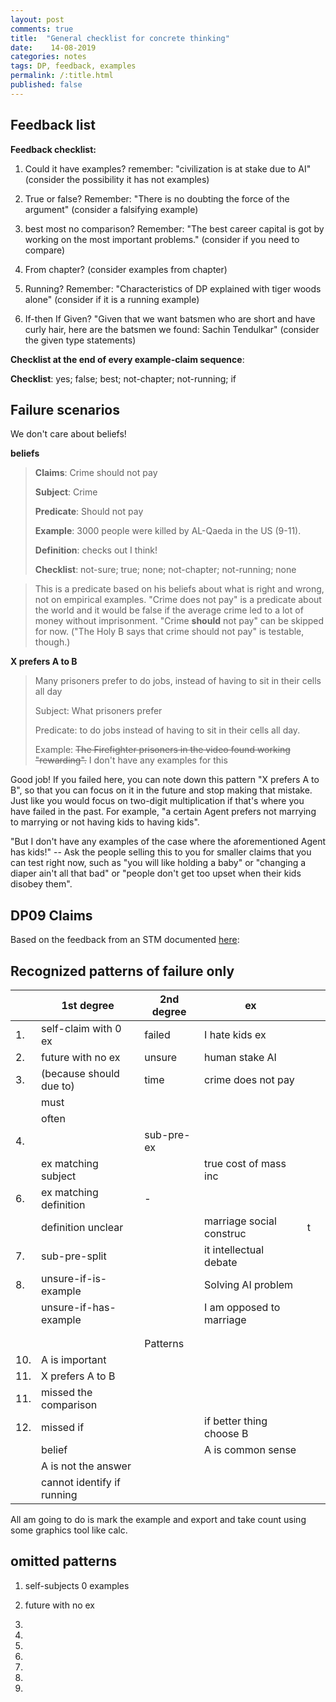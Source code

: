 ```yaml
---
layout: post
comments: true
title:  "General checklist for concrete thinking"
date:    14-08-2019 
categories: notes
tags: DP, feedback, examples
permalink: /:title.html
published: false
---
```


## Feedback list

**Feedback checklist:**

1. Could it have examples? remember: "civilization is at stake due to AI"
   (consider the possibility it has not examples)

2. True or false? Remember: "There is no doubting the
   force of the argument" (consider a falsifying example)

3. best most no comparison? Remember: "The best career capital is got by working
on the most important problems." (consider if you need to compare)

4. From chapter?  (consider examples from chapter)

5. Running? Remember: "Characteristics of DP explained with tiger
   woods alone" (consider if it is a running example)

6. If-then If Given? "Given that we want batsmen who are short and
have curly hair, here are the batsmen we found: Sachin Tendulkar"
(consider the given type statements)


**Checklist at the end of every example-claim sequence**: 

**Checklist**: yes; false; best; not-chapter; not-running; if  

## Failure scenarios

We don't care about beliefs!

**beliefs**

> **Claims**: Crime should not pay
>
> **Subject**: Crime
>
> **Predicate**:  Should not pay
>
> **Example**: 3000 people were killed by AL-Qaeda in the US (9-11).
>
> **Definition**: checks out I think!
>
> **Checklist**: not-sure; true; none; not-chapter; not-running; none

> This is a predicate based on his beliefs about what is right and
> wrong, not on empirical examples. "Crime does not pay" is a predicate
> about the world and it would be false if the average crime led to a
> lot of money without imprisonment. "Crime **should** not pay" can be
> skipped for now. ("The Holy B says that crime should not pay" is
> testable, though.)

**X prefers A to B**

> Many prisoners prefer to do jobs, instead of having to sit in their
> cells all day
>
> Subject: What prisoners prefer
>
> Predicate: to do jobs instead of having to sit in their cells all
> day.
>
> Example: ~~The Firefighter prisoners in the video found working
> "rewarding".~~ I don't have any examples for this

Good job! If you failed here, you can note down this pattern "X
prefers A to B", so that you can focus on it in the future and stop
making that mistake. Just like you would focus on two-digit
multiplication if that's where you have failed in the past. For
example, "a certain Agent prefers not marrying to marrying or not
having kids to having kids".

"But I don't have any examples of the case where the aforementioned
Agent has kids!" -- Ask the people selling this to you for smaller
claims that you can test right now, such as "you will like holding a
baby" or "changing a diaper ain't all that bad" or "people don't get
too upset when their kids disobey them".




## DP09 Claims

Based on the feedback from an STM documented [here](/DP-feedback-key-ideas.html):


## Recognized patterns of failure only

|     | 1st degree                 | 2nd degree | ex                       |   |   |
|-----|----------------------------|------------|--------------------------|---|---|
| 1.  | self-claim with 0 ex       | failed     | I hate kids ex           |   |   |
| 2.  | future with no ex          | unsure     | human stake  AI          |   |   |
| 3.  | (because should due to)    | time       | crime does not pay       |   |   |
|     | must                       |            |                          |   |   |
|     | often                      |            |                          |   |   |
| 4.  |                            | sub-pre-ex |                          |   |   |
|     | ex matching subject        |            | true cost of mass inc    |   |   |
| 6.  | ex matching definition     | -          |                          |   |   |
|     | definition unclear         |            | marriage social construc | t |   |
| 7.  | sub-pre-split              |            | it intellectual debate   |   |   |
| 8.  | unsure-if-is-example       |            | Solving AI problem       |   |   |
|     | unsure-if-has-example      |            | I am opposed to marriage |   |   |
|     |                            |            |                          |   |   |
|     |                            |            |                          |   |   |
|     |                            | Patterns   |                          |   |   |
| 10. | A is important             |            |                          |   |   |
| 11. | X prefers A to B           |            |                          |   |   |
| 11. | missed the comparison      |            |                          |   |   |
| 12. | missed if                  |            | if better thing choose B |   |   |
|     | belief                     |            | A is common sense        |   |   |
|     | A is not the answer        |            |                          |   |   |
|     | cannot identify if running |            |                          |   |   |


All am going to do is mark the example and export and take count using
some graphics tool like calc.

## omitted patterns

1. self-subjects 0 examples   

2. future with no ex

3. 

4.

5.

6.

7.

8.

9.


